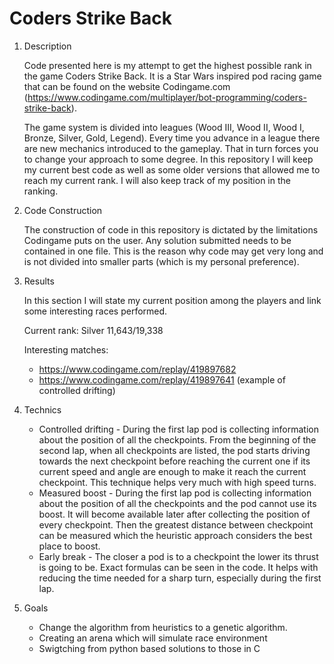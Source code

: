 # Coders Strike Back

1. Description

    Code presented here is my attempt to get the highest possible rank in the game Coders Strike Back. It is a Star Wars inspired pod racing game that can be found on the website Codingame.com (https://www.codingame.com/multiplayer/bot-programming/coders-strike-back).

    The game system is divided into leagues (Wood III, Wood II, Wood I, Bronze, Silver, Gold, Legend). Every time you advance in a league there are new mechanics introduced to the gameplay. That in turn forces you to change your approach to some degree. In this repository I will keep my current best code as well as some older versions that allowed me to reach my current rank. I will also keep track of my position in the ranking.

2. Code Construction

    The construction of code in this repository is dictated by the limitations Codingame puts on the user. Any solution submitted needs to be contained in one file. This is the reason why code may get very long and is not divided into smaller parts (which is my personal preference).

3. Results

    In this section I will state my current position among the players and link some interesting races performed. 

    Current rank: Silver 11,643/19,338

    Interesting matches:
    + https://www.codingame.com/replay/419897682
    + https://www.codingame.com/replay/419897641 (example of controlled drifting)

4. Technics

    - Controlled drifting - During the first lap pod is collecting information about the position of all the checkpoints. From the beginning of the second lap, when all checkpoints are listed, the pod starts driving towards the next checkpoint before reaching the current one if its current speed and angle are enough to make it reach the current checkpoint. This technique helps very much with high speed turns.
    - Measured boost - During the first lap pod is collecting information about the position of all the checkpoints and the pod cannot use its boost. It will become available later after collecting the position of every checkpoint. Then the greatest distance between checkpoint can be measured which the heuristic approach considers the best place to boost.
    - Early break - The closer a pod is to a checkpoint the lower its thrust is going to be. Exact formulas can be seen in the code. It helps with reducing the time needed for a sharp turn, especially during the first lap.

5. Goals

    + Change the algorithm from heuristics to a genetic algorithm.
    + Creating an arena which will simulate race environment
    + Swigtching from python based solutions to those in C